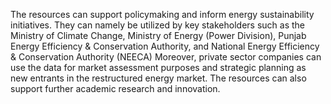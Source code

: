 The resources can support policymaking and inform energy sustainability initiatives. They can namely be  utilized by key stakeholders such as the Ministry of Climate Change, Ministry of Energy (Power Division),  Punjab Energy Efficiency & Conservation Authority, and National Energy Efficiency &  Conservation Authority (NEECA)  Moreover,  private sector companies can use the data for market assessment purposes and strategic planning as new entrants in the restructured energy market.  The resources can also support further academic research and innovation.